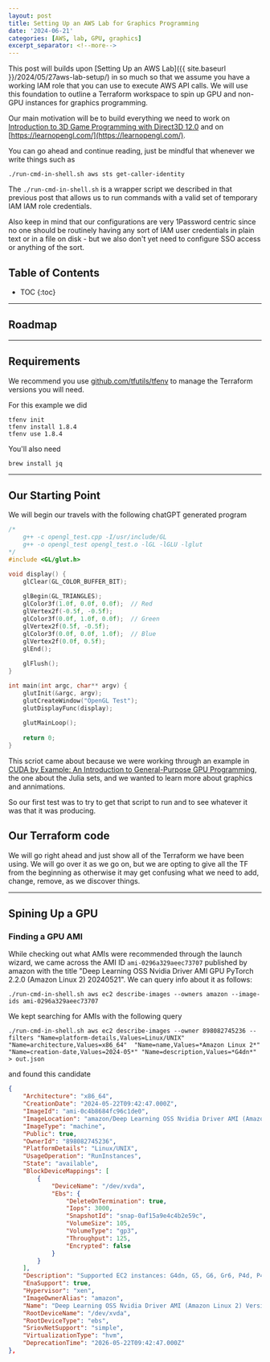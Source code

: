 ```yaml
---
layout: post
title: Setting Up an AWS Lab for Graphics Programming
date: '2024-06-21'
categories: [AWS, lab, GPU, graphics]
excerpt_separator: <!--more-->
---
```


This post will builds upon
[Setting Up an AWS Lab]({{ site.baseurl }}/2024/05/27aws-lab-setup/)
in so much so that we assume you have a working IAM role that you can use to execute
AWS API calls.
We will use this foundation to outline a Terraform workspace to spin up GPU and non-GPU instances for graphics programming.

Our main motivation will be to build everything we need to work on
[Introduction to 3D Game Programming with Direct3D 12.0](http://www.d3dcoder.net/d3d12.htm)
and on
[https://learnopengl.com/](https://learnopengl.com/).

<!--more-->

You can go ahead and continue reading, just be mindful that whenever we write things such as
```
./run-cmd-in-shell.sh aws sts get-caller-identity
```

The `./run-cmd-in-shell.sh` is a wrapper script we described in that previous post that allows us to run commands with a valid set of temporary IAM IAM role credentials.

Also keep in mind that our configurations are very 1Password centric since no one should be routinely having any sort of IAM user credentials in plain text or in a file on disk - but we also don't yet need to configure SSO access or anything of the sort.


## Table of Contents
* TOC
{:toc}

---

## Roadmap


---

## Requirements

We recommend you use [github.com/tfutils/tfenv](https://github.com/tfutils/tfenv) to manage the Terraform versions you will need.

For this example we did
```
tfenv init
tfenv install 1.8.4
tfenv use 1.8.4
```

You'll also need

```
brew install jq
```


---

## Our Starting Point

We will begin our travels with the following chatGPT generated program

```c++
/*
    g++ -c opengl_test.cpp -I/usr/include/GL
    g++ -o opengl_test opengl_test.o -lGL -lGLU -lglut
*/
#include <GL/glut.h>

void display() {
    glClear(GL_COLOR_BUFFER_BIT);
    
    glBegin(GL_TRIANGLES);
    glColor3f(1.0f, 0.0f, 0.0f);  // Red
    glVertex2f(-0.5f, -0.5f);
    glColor3f(0.0f, 1.0f, 0.0f);  // Green
    glVertex2f(0.5f, -0.5f);
    glColor3f(0.0f, 0.0f, 1.0f);  // Blue
    glVertex2f(0.0f, 0.5f);
    glEnd();
    
    glFlush();
}

int main(int argc, char** argv) {
    glutInit(&argc, argv);
    glutCreateWindow("OpenGL Test");
    glutDisplayFunc(display);
    
    glutMainLoop();
    
    return 0;
}
```

This scriot came about because we were working through an example in
[CUDA by Example: An Introduction to General-Purpose GPU Programming](https://developer.nvidia.com/cuda-example),
the one about the Julia sets, and we wanted to learn more about graphics and annimations.

So our first test was to try to get that script to run and to see whatever it was that it was producing.


## Our Terraform code

We will go right ahead and just show all of the Terraform we have been using.
We will go over it as we go on, but we are opting to give all the TF from the beginning as otherwise it may get confusing what we need to add, change, remove, as we discover things.


---

## Spining Up a GPU

### Finding a GPU AMI

While checking out what AMIs were recommended through the launch wizard, we came across the
AMI ID `ami-0296a329aeec73707` published by amazon with the title
"Deep Learning OSS Nvidia Driver AMI GPU PyTorch 2.2.0 (Amazon Linux 2) 20240521".
We can query info about it as follows:

```
./run-cmd-in-shell.sh aws ec2 describe-images --owners amazon --image-ids ami-0296a329aeec73707
```

We kept searching for AMIs with the following query

```
./run-cmd-in-shell.sh aws ec2 describe-images --owner 898082745236 --filters "Name=platform-details,Values=Linux/UNIX" "Name=architecture,Values=x86_64"  "Name=name,Values=*Amazon Linux 2*" "Name=creation-date,Values=2024-05*" "Name=description,Values=*G4dn*" > out.json
```

and found this candidate

```json
{
    "Architecture": "x86_64",
    "CreationDate": "2024-05-22T09:42:47.000Z",
    "ImageId": "ami-0c4b8684fc96c1de0",
    "ImageLocation": "amazon/Deep Learning OSS Nvidia Driver AMI (Amazon Linux 2) Version 78.2",
    "ImageType": "machine",
    "Public": true,
    "OwnerId": "898082745236",
    "PlatformDetails": "Linux/UNIX",
    "UsageOperation": "RunInstances",
    "State": "available",
    "BlockDeviceMappings": [
        {
            "DeviceName": "/dev/xvda",
            "Ebs": {
                "DeleteOnTermination": true,
                "Iops": 3000,
                "SnapshotId": "snap-0af15a9e4c4b2e59c",
                "VolumeSize": 105,
                "VolumeType": "gp3",
                "Throughput": 125,
                "Encrypted": false
            }
        }
    ],
    "Description": "Supported EC2 instances: G4dn, G5, G6, Gr6, P4d, P4de, P5. PyTorch-2.1, TensorFlow-2.16. Release notes: https://docs.aws.amazon.com/dlami/latest/devguide/appendix-ami-release-notes.html",
    "EnaSupport": true,
    "Hypervisor": "xen",
    "ImageOwnerAlias": "amazon",
    "Name": "Deep Learning OSS Nvidia Driver AMI (Amazon Linux 2) Version 78.2",
    "RootDeviceName": "/dev/xvda",
    "RootDeviceType": "ebs",
    "SriovNetSupport": "simple",
    "VirtualizationType": "hvm",
    "DeprecationTime": "2026-05-22T09:42:47.000Z"
},
```
